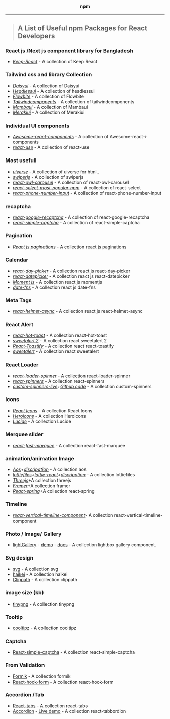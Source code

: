 <!-- PROJECT LOGO -->
 <p align="center">
    <h4 align="center">npm</h4>
    <hr/>
</p>


> ## A List of Useful npm Packages for React Developers

### React js /Next js component  library for Bangladesh
- *[Keep-React](https://react.keepdesign.io/)* -  A collection of Keep React

### Tailwind css and library Collection
- *[Daisyui](https://daisyui.com)* -  A collection of Daisyui
- *[Headlessui](https://headlessui.com)* -  A collection of headlessui
- *[Flowbite](https://flowbite.com)* -  A collection of Flowbite
- *[Tailwindcomponents](https://tailwindcomponents.com)* -  A collection of tailwindcomponents
- *[Mambaui](https://mambaui.com)* -  A collection of Mambaui
- *[Merakiui](https://merakiui.com)* -  A collection of Merakiui



### Individual UI components 
- *[Awesome-react-components](https://github.com/brillout/awesome-react-components?fbclid=IwAR1bPllgfigdf1j40FebHwvBpOHEY4JLh8NwVFxAIBbK-VUZvigJbw763hw#form-components)* -  A collection of Awesome-react-> components
- *[react-use](https://github.com/streamich/react-use?fbclid=IwAR1mQqQyYWLfas5Q4QjgvE9tOSh1gaKF4CbDTSh93u5pn0AYYCCc5cajcvE)* - A collection of react-use
### Most usefull
- *[uiverse](https://uiverse.io/)* - A collection of uiverse for html..
- *[swiperjs](https://swiperjs.com/)* - A collection of swiperjs
- *[react-owl-carousel](https://www.npmjs.com/package/react-owl-carousel)* - A collection of react-owl-carousel
- *[react-select-most-popular-npm](https://github.com/JedWatson/react-select)* - A collection of react-select
- *[react-phone-number-input](https://www.npmjs.com/package/react-phone-number-input)* - A collection of react-phone-number-input
### recaptcha
- *[react-google-recaptcha](https://github.com/dozoisch/react-google-recaptcha)* - A collection of react-google-recaptcha
- *[react-simple-captcha](https://www.npmjs.com/package/react-simple-captcha)* - A collection of react-simple-captcha
### Pagination
- *[React js paginations](https://www.npmjs.com/package/react-responsive-pagination)* - A collection react js paginations
### Calendar
- *[react-day-picker](https://www.npmjs.com/package/react-day-picker)* - A collection react js react-day-picker
- *[react-datepicker](https://www.npmjs.com/package/react-datepicker)* - A collection react js react-datepicker
- *[Moment js](https://momentjs.com/)* - A collection react js momentjs
- *[date-fns](https://www.npmjs.com/package/date-fns)* - A collection react js date-fns
### Meta Tags
- *[react-helmet-async](https://www.npmjs.com/package/react-helmet-async)* - A collection react js react-helmet-async
### React Alert
- *[react-hot-toast](https://react-hot-toast.com/)* - A collection react-hot-toast
- *[sweetalert 2](https://sweetalert2.github.io/)* - A collection react sweetalert 2
- *[React-Toastify](https://www.npmjs.com/package/react-toastify)* - A collection react react-toastify
- *[sweetalert](https://sweetalert.js.org/guides/)* - A collection react sweetalert


### React Loader
- *[react-loader-spinner](https://mhnpd.github.io/react-loader-spinner/)* - A collection react-loader-spinner
- *[react-spinners](https://www.npmjs.com/package/react-spinners)* - A collection react-spinners
- *[custom-spinners-live](https://julfiker755.github.io/Animation-css)+[Github code](https://github.com/julfiker755/Animation-css)* - A collection custom-spinners
### Icons
- *[React Icons](https://react-icons.github.io/react-icons/)* - A collection React Icons
- *[Heroicons](https://heroicons.com/)* - A collection Heroicons
- *[Lucide](https://lucide.dev/)* - A collection Lucide
###  Merquee slider
- *[react-fast-marquee](https://www.react-fast-marquee.com/)* - A collection react-fast-marquee
###  animation/animation Image
- *[Aos](https://michalsnik.github.io/aos/)+[discripation](https://github.com/julfiker755/IMPORTANT/tree/main/aos)* - A collection aos
- *[lottiefiles](https://lottiefiles.com/)+[lottie-react](https://www.npmjs.com/package/lottie-react)+[discripation](https://github.com/julfiker755/IMPORTANT/tree/main/lottie-react)* - A collection lottiefiles
- *[Threejs](https://threejs.org)*+A collection threejs
- *[Framer](https://www.framer.com/motion)*+A collection framer
- *[React-spring](https://www.react-spring.dev/docs/components)*+A collection react-spring
###  Timeline
- *[react-vertical-timeline-component](https://www.npmjs.com/package/react-vertical-timeline-component)*- A collection react-vertical-timeline-component

### Photo / Image/ Gallery
- [lightGallery](https://github.com/sachinchoolur/lightGallery) - [demo](https://www.lightgalleryjs.com/) - [docs](https://www.lightgalleryjs.com/docs/react/) - A collection  lightbox gallery component.
### Svg design
- [svg](https://getwaves.io/?fbclid=IwAR2rtF4hTk-uO2VA_BBHIK62gz7Tz0QWroFkH4Fk1firstsahrf9ErKdg9k) -  A collection  svg
- [haikei](https://app.haikei.app/) -  A collection haikei
- [Clippath](https://bennettfeely.com/clippy/) -  A collection clippath
### image size (kb)
- [tinypng](https://tinypng.com/) -  A collection tinypng
### Tooltip
- [cooltipz](https://cooltipz.jackdomleo.dev/) -  A collection cooltipz
### Captcha
- [React-simple-captcha](https://github.com/masroorejaz/react-simple-captcha) -  A collection react-simple-captcha
### From Validation
- [Formik](https://formik.org/docs/overview) -  A collection formik
- [React-hook-form](https://www.react-hook-form.com) -  A collection react-hook-form
### Accordion /Tab 
- [React-tabs](https://github.com/reactjs/react-tabs) -  A collection react-tabs
- [Accordion](https://github.com/Merri/react-tabbordion) - [Live demo](https://merri.github.io/react-tabbordion) -  A collection react-tabbordion






 





  
